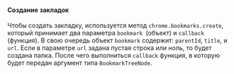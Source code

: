 #### Создание закладок

Чтобы создать закладку, используется метод `chrome.bookmarks.create`, который принимает два параметра `bookmark `\(объект\) и `callback` \(функция\). В свою очередь объект `bookmark` содержит: `parentId`, `title`, и `url`. Если в параметре `url` задана пустая строка или ноль, то будет создана папка. После чего выполниться `сallback` функция, в которую будет передан аргумент типа `BookmarkTreeNode`.



